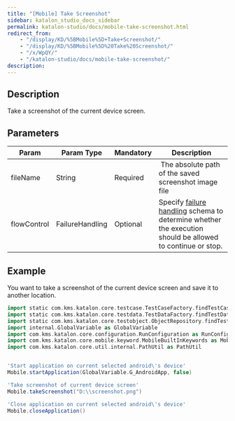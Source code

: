 ```yaml
---
title: "[Mobile] Take Screenshot" 
sidebar: katalon_studio_docs_sidebar
permalink: katalon-studio/docs/mobile-take-screenshot.html 
redirect_from:
    - "/display/KD/%5BMobile%5D+Take+Screenshot/"
    - "/display/KD/%5BMobile%5D%20Take%20Screenshot/"
    - "/x/WpQY/"
    - "/katalon-studio/docs/mobile-take-screenshot/"
description: 
---
```

Description  
-------------

Take a screenshot of the current device screen.

Parameters  
------------

| Param | Param Type | Mandatory | Description |
| --- | --- | --- | --- |
| fileName | String | Required |  The absolute path of the saved screenshot image file |
| flowControl | FailureHandling | Optional | Specify [failure handling](/x/qAAM) schema to determine whether the execution should be allowed to continue or stop. |

Example 
--------

You want to take a screenshot of the current device screen and save it to another location.

```groovy
import static com.kms.katalon.core.testcase.TestCaseFactory.findTestCase
import static com.kms.katalon.core.testdata.TestDataFactory.findTestData
import static com.kms.katalon.core.testobject.ObjectRepository.findTestObject
import internal.GlobalVariable as GlobalVariable
import com.kms.katalon.core.configuration.RunConfiguration as RunConfiguration
import com.kms.katalon.core.mobile.keyword.MobileBuiltInKeywords as Mobile
import com.kms.katalon.core.util.internal.PathUtil as PathUtil


'Start application on current selected android\'s device'
Mobile.startApplication(GlobalVariable.G_AndroidApp, false)

'Take screenshot of current device screen'
Mobile.takeScreenshot("D:\\screenshot.png")

'Close application on current selected android\'s device'
Mobile.closeApplication()
```